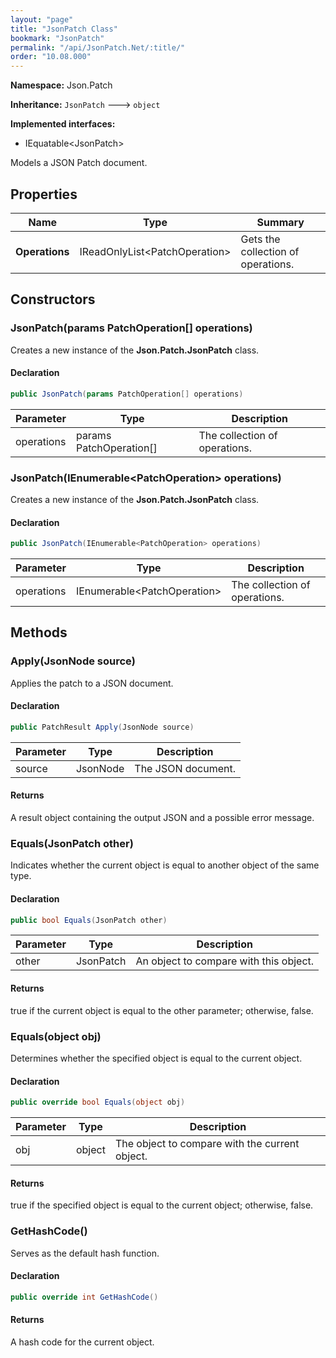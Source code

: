 ```yaml
---
layout: "page"
title: "JsonPatch Class"
bookmark: "JsonPatch"
permalink: "/api/JsonPatch.Net/:title/"
order: "10.08.000"
---
```

**Namespace:** Json.Patch

**Inheritance:**
`JsonPatch`
 🡒 
`object`

**Implemented interfaces:**

- IEquatable\<JsonPatch\>

Models a JSON Patch document.

## Properties

| Name | Type | Summary |
|---|---|---|
| **Operations** | IReadOnlyList\<PatchOperation\> | Gets the collection of operations. |

## Constructors

### JsonPatch(params PatchOperation[] operations)

Creates a new instance of the **Json.Patch.JsonPatch** class.

#### Declaration

```c#
public JsonPatch(params PatchOperation[] operations)
```

| Parameter | Type | Description |
|---|---|---|
| operations | params PatchOperation[] | The collection of operations. |


### JsonPatch(IEnumerable\<PatchOperation\> operations)

Creates a new instance of the **Json.Patch.JsonPatch** class.

#### Declaration

```c#
public JsonPatch(IEnumerable<PatchOperation> operations)
```

| Parameter | Type | Description |
|---|---|---|
| operations | IEnumerable\<PatchOperation\> | The collection of operations. |


## Methods

### Apply(JsonNode source)

Applies the patch to a JSON document.

#### Declaration

```c#
public PatchResult Apply(JsonNode source)
```

| Parameter | Type | Description |
|---|---|---|
| source | JsonNode | The JSON document. |


#### Returns

A result object containing the output JSON and a possible error message.

### Equals(JsonPatch other)

Indicates whether the current object is equal to another object of the same type.

#### Declaration

```c#
public bool Equals(JsonPatch other)
```

| Parameter | Type | Description |
|---|---|---|
| other | JsonPatch | An object to compare with this object. |


#### Returns

true if the current object is equal to the <paramref name="other">other</paramref> parameter; otherwise, false.

### Equals(object obj)

Determines whether the specified object is equal to the current object.

#### Declaration

```c#
public override bool Equals(object obj)
```

| Parameter | Type | Description |
|---|---|---|
| obj | object | The object to compare with the current object. |


#### Returns

true if the specified object  is equal to the current object; otherwise, false.

### GetHashCode()

Serves as the default hash function.

#### Declaration

```c#
public override int GetHashCode()
```


#### Returns

A hash code for the current object.

